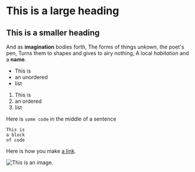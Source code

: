 # This is a large heading

## This is a smaller heading

And as **imagination** bodies forth,
The forms of things *unkown*, the poet's pen,
Turns them to shapes and gives to airy nothing,
A local *habitation* and a **name**.

- This is
- an unordered
- list

1. This is
2. an ordered
3. list

Here is `some code` in the middle of a sentence

```
This is
a block
of code
```

Here is how you make [a link](https://www.reddit.com).

![This is an image.](https://github.com/yihui/xaringan/releases/download/v0.0.2/karl-moustache.jpg)
